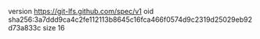 version https://git-lfs.github.com/spec/v1
oid sha256:3a7ddd9ca4c2fe112113b8645c16fca466f0574d9c2319d25029eb92d73a833c
size 16
